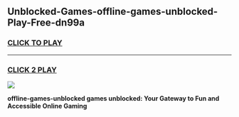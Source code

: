 
## Unblocked-Games-offline-games-unblocked-Play-Free-dn99a
<h3>
<a href="https://premium76.site?title=offline-games-unblocked&ref=12A">CLICK TO PLAY</a></h3>
<hr>

<h3>
<a href="https://premium76.site?title=offline-games-unblocked&ref=12A">CLICK 2 PLAY</a>
  
</h3>

<a href="https://premium76.site?title=offline-games-unblocked&ref=12A"><img src="https://clearcache.store/games.png"></a>


**offline-games-unblocked games unblocked: Your Gateway to Fun and Accessible Online Gaming**
